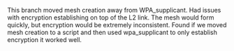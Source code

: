 This branch moved mesh creation away from WPA_supplicant. Had issues with encryption establishing on top of the L2 link. The mesh would form quickly, but encryption would be extremely inconsistent. Found if we moved mesh creation to a script and then used wpa_supplicant to only establish encryption it worked well.
